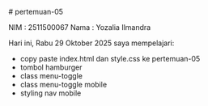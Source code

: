 # pertemuan-05

NIM : 2511500067
Nama : Yozalia Ilmandra

Hari ini, Rabu 29 Oktober 2025 saya mempelajari:
<ul>
    <li>copy paste index.html dan style.css ke pertemuan-05</li>
    <li>tombol hamburger</li>
    <li>class menu-toggle</li>
    <li>class menu-toggle mobile</li>
    <li>styling nav mobile</li>
</ul>